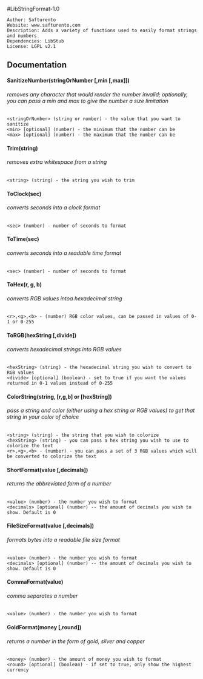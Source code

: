 #LibStringFormat-1.0

	Author: Safturento
	Website: www.safturento.com
	Description: Adds a variety of functions used to easily format strings and numbers 
	Dependencies: LibStub
	License: LGPL v2.1

## Documentation

#### SanitizeNumber(stringOrNumber [,min [,max]])
###### removes any character that would render the number invalid; optionally, you can pass a min and max to give the number a size limitation
	<stringOrNumber> (string or number) - the value that you want to sanitize
	<min> [optional] (number) - the minimum that the number can be
	<max> [optional] (number) - the maximum that the number can be
 
#### Trim(string)
###### removes extra whitespace from a string
	<string> (string) - the string you wish to trim

#### ToClock(sec)
###### converts seconds into a clock format
	<sec> (number) - number of seconds to format

#### ToTime(sec)
###### converts seconds into a readable time format
	<sec> (number) - number of seconds to format

#### ToHex(r, g, b)
###### converts RGB values intoa hexadecimal string
	<r>,<g>,<b> - (number) RGB color values, can be passed in values of 0-1 or 0-255

#### ToRGB(hexString [,divide])
###### converts hexadecimal strings into RGB values
	<hexString> (string) - the hexadecimal string you wish to convert to RGB values
	<divide> [optional] (boolean) - set to true if you want the values returned in 0-1 values instead of 0-255

#### ColorString(string, [r,g,b] or [hexString])
###### pass a string and color (either using a hex string or RGB values) to get that string in your color of choice
	<string> (string) - the string that you wish to colorize
	<hexString> (string) - you can pass a hex string you wish to use to colorize the text
	<r>,<g>,<b> - (number) - you can pass a set of 3 RGB values which will be converted to colorize the text

#### ShortFormat(value [,decimals])
###### returns the abbreviated form of a number
	<value> (number) - the number you wish to format
	<decimals> [optional] (number) -- the amount of decimals you wish to show. Default is 0

#### FileSizeFormat(value [,decimals])
###### formats bytes into a readable file size format
	<value> (number) - the number you wish to format
	<decimals> [optional] (number) -- the amount of decimals you wish to show. Default is 0

#### CommaFormat(value)
###### comma separates a number
	<value> (number) - the number you wish to format

#### GoldFormat(money [,round])
###### returns a number in the form of gold, silver and copper
	<money> (number) - the amount of money you wish to format
	<round> [optional] (boolean) - if set to true, only show the highest currency